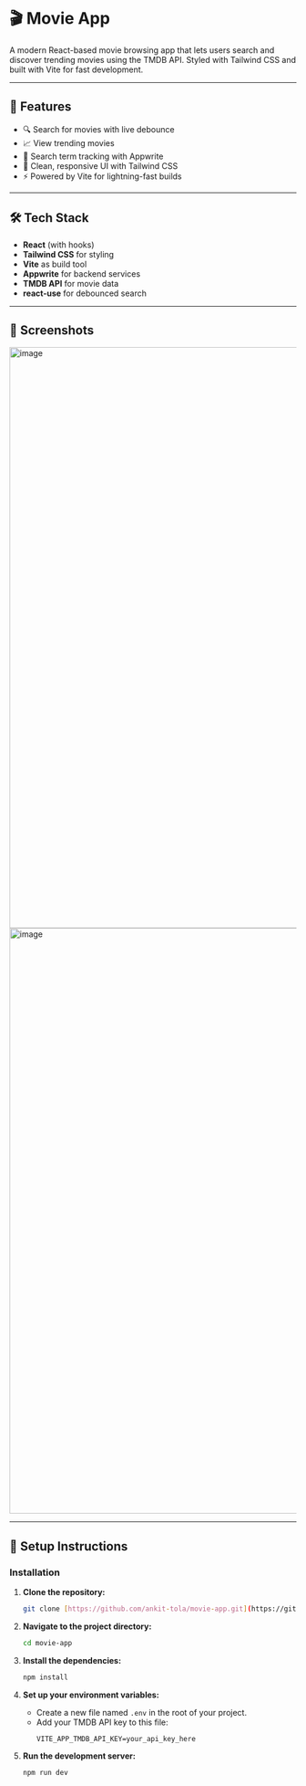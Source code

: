# 🎬 Movie App

A modern React-based movie browsing app that lets users search and discover trending movies using the TMDB API. Styled with Tailwind CSS and built with Vite for fast development.

---

## 🚀 Features

- 🔍 Search for movies with live debounce
- 📈 View trending movies
- 🧠 Search term tracking with Appwrite
- 💅 Clean, responsive UI with Tailwind CSS
- ⚡ Powered by Vite for lightning-fast builds

---

## 🛠️ Tech Stack

- **React** (with hooks)
- **Tailwind CSS** for styling
- **Vite** as build tool
- **Appwrite** for backend services
- **TMDB API** for movie data
- **react-use** for debounced search

---

## 📸 Screenshots
<img width="1541" height="1018" alt="image" src="https://github.com/user-attachments/assets/6baed58d-ffb6-4efe-9d7a-00f5abc31c74" />

<img width="1285" height="1026" alt="image" src="https://github.com/user-attachments/assets/dba0014d-d2f0-468c-8df7-781b88752cb9" />


---

## 🔧 Setup Instructions

### Installation

1.  **Clone the repository:**
    ```sh
    git clone [https://github.com/ankit-tola/movie-app.git](https://github.com/ankit-tola/movie-app.git)
    ```

2.  **Navigate to the project directory:**
    ```sh
    cd movie-app
    ```

3.  **Install the dependencies:**
    ```sh
    npm install
    ```

4.  **Set up your environment variables:**
    -   Create a new file named `.env` in the root of your project.
    -   Add your TMDB API key to this file:
        ```
        VITE_APP_TMDB_API_KEY=your_api_key_here
        ```

5.  **Run the development server:**
    ```sh
    npm run dev
    ```
